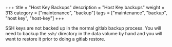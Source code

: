 +++
title = "Host Key Backups"
description = "Host Key backups"
weight = 313
category = ["maintenance", "backup"]
tags = ["maintenance", "backup", "host key", "host-key"]
+++

SSH keys are not backed up in the normal gitlab backup process. You
will need to backup the `ssh/` directory in the data volume by hand
and you will want to restore it prior to doing a gitlab restore.
